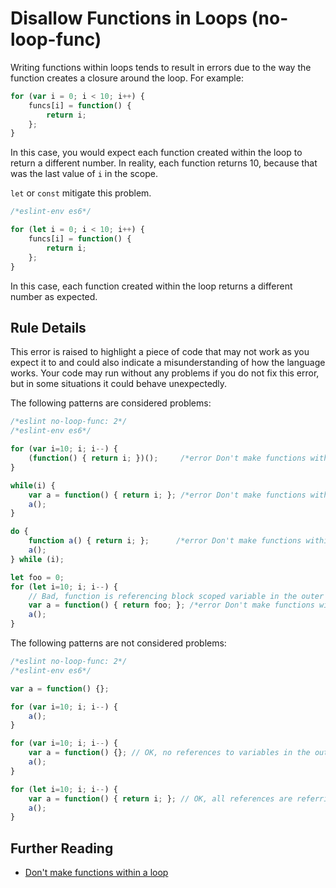 # Disallow Functions in Loops (no-loop-func)

Writing functions within loops tends to result in errors due to the way the function creates a closure around the loop. For example:

```js
for (var i = 0; i < 10; i++) {
    funcs[i] = function() {
        return i;
    };
}
```

In this case, you would expect each function created within the loop to return a different number. In reality, each function returns 10, because that was the last value of `i` in the scope.

`let` or `const` mitigate this problem.

```js
/*eslint-env es6*/

for (let i = 0; i < 10; i++) {
    funcs[i] = function() {
        return i;
    };
}
```

In this case, each function created within the loop returns a different number as expected.


## Rule Details

This error is raised to highlight a piece of code that may not work as you expect it to and could also indicate a misunderstanding of how the language works. Your code may run without any problems if you do not fix this error, but in some situations it could behave unexpectedly.

The following patterns are considered problems:

```js
/*eslint no-loop-func: 2*/
/*eslint-env es6*/

for (var i=10; i; i--) {
    (function() { return i; })();     /*error Don't make functions within a loop*/
}

while(i) {
    var a = function() { return i; }; /*error Don't make functions within a loop*/
    a();
}

do {
    function a() { return i; };      /*error Don't make functions within a loop*/
    a();
} while (i);

let foo = 0;
for (let i=10; i; i--) {
    // Bad, function is referencing block scoped variable in the outer scope.
    var a = function() { return foo; }; /*error Don't make functions within a loop*/
    a();
}
```

The following patterns are not considered problems:

```js
/*eslint no-loop-func: 2*/
/*eslint-env es6*/

var a = function() {};

for (var i=10; i; i--) {
    a();
}

for (var i=10; i; i--) {
    var a = function() {}; // OK, no references to variables in the outer scopes.
    a();
}

for (let i=10; i; i--) {
    var a = function() { return i; }; // OK, all references are referring to block scoped variable in the loop.
    a();
}
```

## Further Reading

* [Don't make functions within a loop](http://jslinterrors.com/dont-make-functions-within-a-loop/)
